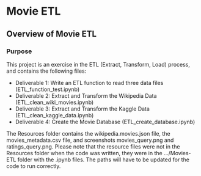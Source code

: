 # Movie ETL

## Overview of Movie ETL

### Purpose

This project is an exercise in the ETL (Extract, Transform, Load) process, and contains the following files:

* Deliverable 1: Write an ETL function to read three data files (ETL_function_test.ipynb)
* Deliverable 2: Extract and Transform the Wikipedia Data (ETL_clean_wiki_movies.ipynb)
* Deliverable 3: Extract and Transform the Kaggle Data (ETL_clean_kaggle_data.ipynb) 
* Deliverable 4: Create the Movie Database (ETL_create_database.ipynb)

The Resources folder contains the wikipedia.movies.json file, the movies_metadata.csv file, and screenshots movies_query.png and ratings_query.png. 
Please note that the resource files were not in the Resources folder when the code was written, they were in the .../Movies-ETL folder with the .ipynb files. The paths will have to be updated for the code to run correctly.
